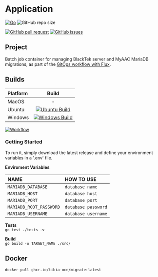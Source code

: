 # Application

[![Go](https://img.shields.io/github/go-mod/go-version/tibia-oce/migrate)](https://golang.org/doc/go1.16)
![GitHub repo size](https://img.shields.io/github/repo-size/tibia-oce/migrate)

[![GitHub pull request](https://img.shields.io/github/issues-pr/tibia-oce/migrate)](https://github.com/tibia-oce/migrate/pulls)
[![GitHub issues](https://img.shields.io/github/issues/tibia-oce/migrate)](https://github.com/tibia-oce/migrate/issues)


## Project

Batch job container for managing BlackTek server and MyAAC MariaDB migrations, as part of the [GitOps workflow with Flux](https://github.com/tibia-oce/oci/tree/main/kubernetes/apps/mariadb).

## Builds
| Platform       | Build        |
| :------------- | :----------: |
| MacOS          | - |
| Ubuntu         | [![Ubuntu Build](https://github.com/tibia-oce/migrate/actions/workflows/build-release.yaml/badge.svg?branch=main)](https://github.com/tibia-oce/migrate/actions/workflows/build-release.yaml) |
| Windows        | [![Windows Build](https://github.com/tibia-oce/migrate/actions/workflows/build-release.yaml.yml/badge.svg?branch=main)](https://github.com/tibia-oce/migrate/actions/workflows/build-release.yaml.yml) |

[![Workflow](https://github.com/tibia-oce/migrate/actions/workflows/build-release.yaml/badge.svg)](https://github.com/tibia-oce/migrate/actions/workflows/build-release.yaml)

### Getting **Started**

To run it, simply download the latest release and define your environment variables in a '.env' file.

**Enviroment Variables**

|       NAME          |            HOW TO USE                |
| :------------------ | :----------------------------------  |
|`MARIADB_DATABASE`       | `database name`     |
|`MARIADB_HOST`         | `database host`                      |
|`MARIADB_PORT`         | `database port`                      |
|`MARIADB_ROOT_PASSWORD`         | `database password`                  |
|`MARIADB_USERNAME`         | `database username`                  |

**Tests**  
`go test ./tests -v`

**Build**  
`go build -o TARGET_NAME ./src/`

## Docker
`docker pull ghcr.io/tibia-oce/migrate:latest`

